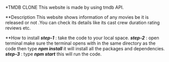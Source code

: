 *TMDB CLONE
This website is made by using tmdb API.

**Description
This website shows information of any movies be it is released or not .You can check its details like its cast crew duration rating reviews etc.

**How to install 
___step-1___ : take the code to your local space.
___step-2___ : open terminal make sure the terminal opens with in the same directory as the code then type ***npm install*** it will install all the packages and dependencies.
___step-3___ : type ***npm start*** this will run the code.
